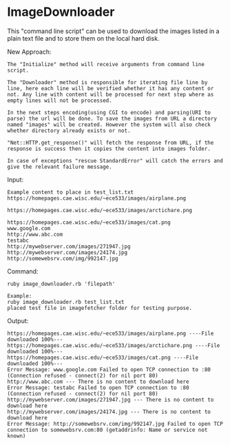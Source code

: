 # ImageDownloader
This "command line script" can be used to download the images listed in a plain text file and to store them on the local hard disk.

New Approach:

	The "Initialize" method will receive arguments from command line script.

	The "Downloader" method is responsible for iterating file line by line, here each line will be verified whether it has any content or not. Any line with content will be processed for next step where as empty lines will not be processed.

	In the next steps encoding(using CGI to encode) and parsing(URI to parse) the url will be done. To save the images from URL a directory named "images" will be created. However the system will also check whether directory already exists or not.

	"Net::HTTP.get_response()" will fetch the response from URL, if the response is success then it copies the content into images folder.

	In case of exceptions "rescue StandardError" will catch the errors and give the relevant failure message.

Input:

	Example content to place in test_list.txt
	https://homepages.cae.wisc.edu/~ece533/images/airplane.png

	https://homepages.cae.wisc.edu/~ece533/images/arctichare.png

	https://homepages.cae.wisc.edu/~ece533/images/cat.png
	www.google.com
	http://www.abc.com
	testabc
	http://mywebserver.com/images/271947.jpg
	http://mywebserver.com/images/24174.jpg
	http://somewebsrv.com/img/992147.jpg

Command:

	ruby image_downloader.rb 'filepath'
  
	Example:
	ruby image_downloader.rb test_list.txt
	placed test file in imagefetcher folder for testing purpose.

Output:

	https://homepages.cae.wisc.edu/~ece533/images/airplane.png ----File downloaded 100%---
	https://homepages.cae.wisc.edu/~ece533/images/arctichare.png ----File downloaded 100%---
	https://homepages.cae.wisc.edu/~ece533/images/cat.png ----File downloaded 100%---
	Error Message: www.google.com Failed to open TCP connection to :80 (Connection refused - connect(2) for nil port 80)
	http://www.abc.com --- There is no content to download here
	Error Message: testabc Failed to open TCP connection to :80 (Connection refused - connect(2) for nil port 80)
	http://mywebserver.com/images/271947.jpg --- There is no content to download here
	http://mywebserver.com/images/24174.jpg --- There is no content to download here
	Error Message: http://somewebsrv.com/img/992147.jpg Failed to open TCP connection to somewebsrv.com:80 (getaddrinfo: Name or service not known)
